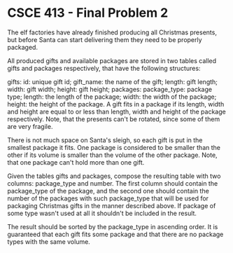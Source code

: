 # CSCE 413 - Final Problem 2

The elf factories have already finished producing all Christmas presents, but before Santa can start delivering them they need to be properly packaged.

All produced gifts and available packages are stored in two tables called gifts and packages respectively, that have the following structures:

gifts:
id: unique gift id;
gift_name: the name of the gift;
length: gift length;
width: gift width;
height: gift height;
packages:
package_type: package type;
length: the length of the package;
width: the width of the package;
height: the height of the package.
A gift fits in a package if its length, width and height are equal to or less than length, width and height of the package respectively. Note, that the presents can't be rotated, since some of them are very fragile.

There is not much space on Santa's sleigh, so each gift is put in the smallest package it fits. One package is considered to be smaller than the other if its volume is smaller than the volume of the other package. Note, that one package can't hold more than one gift.

Given the tables gifts and packages, compose the resulting table with two columns: package_type and number. The first column should contain the package_type of the package, and the second one should contain the number of the packages with such package_type that will be used for packaging Christmas gifts in the manner described above. If package of some type wasn't used at all it shouldn't be included in the result.

The result should be sorted by the package_type in ascending order.
It is guaranteed that each gift fits some package and that there are no package types with the same volume.
